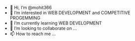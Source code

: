 - 👋 Hi, I’m @mohit366
- 👀 I’m interested in WEB DEVELOPMENT and  COMPETITIVE PROGEMMING
- 🌱 I’m currently learning WEB DEVELOPMENT 
- 💞️ I’m looking to collaborate on ...
- 📫 How to reach me ...

<!---
mohit366/mohit366 is a ✨ special ✨ repository because its `README.md` (this file) appears on your GitHub profile.
You can click the Preview link to take a look at your changes.
--->
